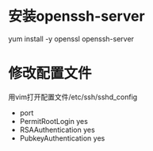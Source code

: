 # 安装openssh-server
yum install -y openssl openssh-server

# 修改配置文件
用vim打开配置文件/etc/ssh/sshd_config
- port 
- PermitRootLogin yes
- RSAAuthentication  yes
- PubkeyAuthentication yes



